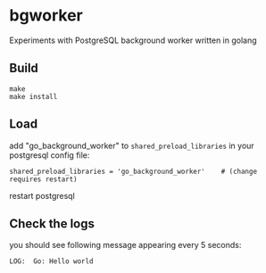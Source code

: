 # bgworker
Experiments with PostgreSQL background worker written in golang 


## Build
```
make
make install
```

## Load
add "go_background_worker" to `shared_preload_libraries` in your postgresql config file:
```
shared_preload_libraries = 'go_background_worker'    # (change requires restart)
```

restart postgresql

## Check the logs
you should see following message appearing every 5 seconds:
```
LOG:  Go: Hello world
```
